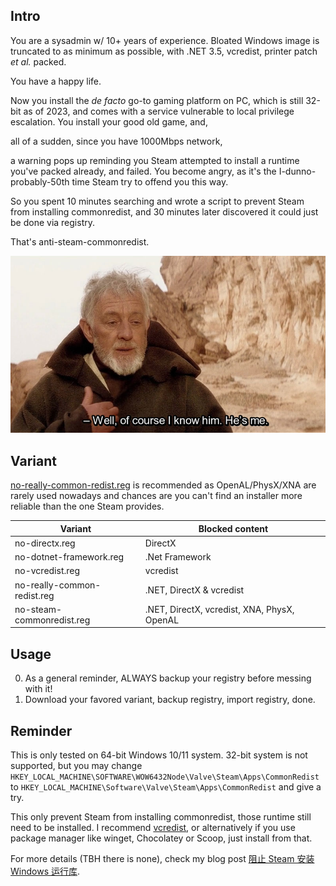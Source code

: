 ## Intro

You are a sysadmin w/ 10+ years of experience.
Bloated Windows image is truncated to as minimum as possible, with .NET 3.5, vcredist, printer patch *et al.* packed.

You have a happy life.

Now you install the *de facto* go-to gaming platform on PC, which is still 32-bit as of 2023, and comes with a service vulnerable to local privilege escalation.
You install your good old game, and,

all of a sudden, since you have 1000Mbps network,

a warning pops up reminding you Steam attempted to install a runtime you've packed already, and failed.
You become angry, as it's the I-dunno-probably-50th time Steam try to offend you this way.

So you spent 10 minutes searching and wrote a script to prevent Steam from installing commonredist, and 30 minutes later discovered it could just be done via registry.

That's anti-steam-commonredist.

![Well, of course I know him. He's me.](well.jpg)

## Variant

[no-really-common-redist.reg](https://raw.githubusercontent.com/Vinfall/anti-steam-commondist/main/no-really-common-redist.reg) is recommended as OpenAL/PhysX/XNA are rarely used nowadays and chances are you can't find an installer more reliable than the one Steam provides.


| Variant                     | Blocked content                             |
| --------------------------- | ------------------------------------------- |
| no-directx.reg              | DirectX                                     |
| no-dotnet-framework.reg     | .Net Framework                              |
| no-vcredist.reg             | vcredist                                    | 
| no-really-common-redist.reg | .NET, DirectX & vcredist                    |
| no-steam-commonredist.reg   | .NET, DirectX, vcredist, XNA, PhysX, OpenAL |

## Usage

0. As a general reminder, ALWAYS backup your registry before messing with it!
1. Download your favored variant, backup registry, import registry, done.

## Reminder

This is only tested on 64-bit Windows 10/11 system.
32-bit system is not supported, but you may change `HKEY_LOCAL_MACHINE\SOFTWARE\WOW6432Node\Valve\Steam\Apps\CommonRedist` to `HKEY_LOCAL_MACHINE\Software\Valve\Steam\Apps\CommonRedist` and give a try.

This only prevent Steam from installing commonredist, those runtime still need to be installed.
I recommend [vcredist](https://github.com/abbodi1406/vcredist/releases/latest), or alternatively if you use package manager like winget, Chocolatey or Scoop, just install from that.

For more details (TBH there is none), check my blog post [阻止 Steam 安装 Windows 运行库](https://blog.vinfall.com/posts/2023/08/anti-steam-commondist/).
